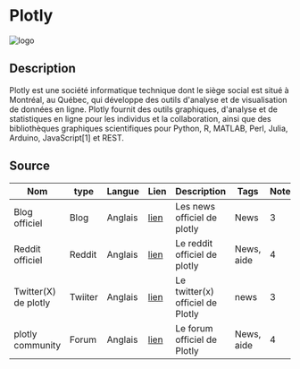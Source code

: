 # Plotly
![logo](https://plotly.com/all_static/images/graphing_library.svg)
## Description

Plotly est une société informatique technique dont le siège social est situé à Montréal, au Québec, qui développe des outils d'analyse et de visualisation de données en ligne. Plotly fournit des outils graphiques, d'analyse et de statistiques en ligne pour les individus et la collaboration, ainsi que des bibliothèques graphiques scientifiques pour Python, R, MATLAB, Perl, Julia, Arduino, JavaScript[1] et REST.

## Source

|Nom|type|Langue|Lien|Description|Tags|Note|
|---|---|---|---|---|---|---|
|Blog officiel|Blog|Anglais|[lien](https://plotly.com/news/)|Les news officiel de plotly|News|3|
|Reddit officiel|Reddit|Anglais|[lien](https://www.reddit.com/r/plotly/)|Le reddit officiel de plotly|News, aide|4|
|Twitter(X) de plotly|Twiiter|Anglais|[lien](https://twitter.com/plotlygraphs)|Le twitter(x) officiel de Plotly|news|3|
|plotly community|Forum|Anglais|[lien](https://community.plotly.com/)|Le forum officiel de Plotly|News, aide|4|